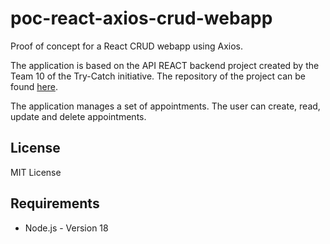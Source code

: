 # poc-react-axios-crud-webapp

Proof of concept for a React CRUD webapp using Axios.

The application is based on the API REACT backend project created by the Team 10 of the Try-Catch initiative. The repository of the project can be found [here](https://github.com/Trycatch-tv/f1it2-Team-10-Backend).

The application manages a set of appointments. The user can create, read, update and delete appointments.

## License

MIT License

## Requirements

- Node.js - Version 18